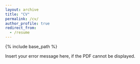 ```yaml
---
layout: archive
title: "CV"
permalink: /cv/
author_profile: true
redirect_from:
  - /resume
---
```


{% include base_path %}


<object width="400" height="500" type="application/pdf" data="/images/farabiCV (10).pdf">
    <p>Insert your error message here, if the PDF cannot be displayed.</p>
</object>


